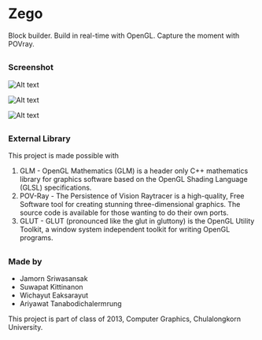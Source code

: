 # Zego
Block builder. Build in real-time with OpenGL. Capture the moment with POVray.

##

### Screenshot
![Alt text](http://zentojamorn.github.io/Zego/pics/screenshot1.png "Edit mode 1")

![Alt text](http://zentojamorn.github.io/Zego/pics/screenshot2.png "Edit mode 2")

![Alt text](http://zentojamorn.github.io/Zego/pics/screenshot3.png "Final rendered")
##

### External Library
This project is made possible with

1. GLM - OpenGL Mathematics (GLM) is a header only C++ mathematics library for graphics software based on the OpenGL Shading Language (GLSL) specifications. 
2. POV-Ray - The Persistence of Vision Raytracer is a high-quality, Free Software tool for creating stunning three-dimensional graphics. The source code is available for those wanting to do their own ports. 
3. GLUT - GLUT (pronounced like the glut in gluttony) is the OpenGL Utility Toolkit, a window system independent toolkit for writing OpenGL programs.

##

### Made by
- Jamorn  Sriwasansak
- Suwapat Kittinanon
- Wichayut Eaksarayut
- Ariyawat  Tanabodichalermrung

This project is part of class of 2013, Computer Graphics, Chulalongkorn University.